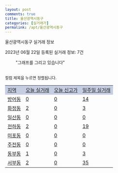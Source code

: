 ```yaml
---
layout: post
comments: true
title: 울산광역시동구
categories: [실거래가]
permalink: /apt/울산광역시동구
---
```


울산광역시동구 실거래 정보

2023년 06월 22일 등록된 실거래 정보: 7건

<!--<script async src="https://pagead2.googlesyndication.com/pagead/js/adsbygoogle.js?client=ca-pub-3485438051770037"
 crossorigin="anonymous"></script>-->

<script type="text/javascript">
  google.charts.load('current', {'packages':['corechart']});
  google.charts.setOnLoadCallback(drawChart);

  function drawChart() {
    var data = google.visualization.arrayToDataTable([['거래일', '매매', '전월세', '전매'], ['21-01', 4, 4, 1], ['21-02', 0, 2, 0], ['21-03', 0, 1, 0], ['21-04', 0, 1, 0], ['21-05', 11, 0, 0], ['21-06', 133, 45, 7], ['21-07', 351, 178, 33], ['21-08', 209, 140, 18], ['21-09', 167, 84, 15], ['21-10', 221, 136, 9], ['21-11', 119, 115, 13], ['21-12', 120, 146, 13], ['22-01', 89, 130, 13], ['22-02', 113, 128, 10], ['22-03', 147, 134, 21], ['22-04', 224, 160, 17], ['22-05', 178, 140, 21], ['22-06', 100, 116, 15], ['22-07', 77, 167, 10], ['22-08', 61, 107, 16], ['22-09', 58, 104, 32], ['22-10', 71, 134, 47], ['22-11', 57, 120, 43], ['22-12', 51, 105, 55], ['23-01', 65, 136, 75], ['23-02', 97, 138, 123], ['23-03', 95, 121, 93], ['23-04', 137, 148, 96], ['23-05', 168, 158, 115], ['23-06', 70, 64, 56]]);

    var options = {
      title: '최근 1년간 유형별 거래량 추이',
      legend: { position: 'bottom' }
    };

    setTimeout(function() {
        var chart = new google.visualization.LineChart(document.getElementById('columnchart_material'));
        chart.draw(data, (options));
        document.getElementById('loading').style.display = 'none';
        var dayLabel = (new Date()).getDay();
        if (dayLabel < 2) {
            sorttable.innerSortFunction.apply(document.getElementById('week'), []);
            sorttable.innerSortFunction.apply(document.getElementById('week'), []);        
        }
        else {
            sorttable.innerSortFunction.apply(document.getElementById('today'), []);
            sorttable.innerSortFunction.apply(document.getElementById('today'), []);
        }
    }, 200);

  }
</script>

<div id="loading" style="z-index:20; display: block; margin-left: 35px">"그래프를 그리고 있습니다"</div>
<div id="columnchart_material" style="width: 95%; margin-left: -35px; display: block"></div>
<!--<div style="width: 95%; margin-left: -35px; display: block">
      <script async src="https://pagead2.googlesyndication.com/pagead/js/adsbygoogle.js?client=ca-pub-3485438051770037"
          crossorigin="anonymous"></script>
      <ins class="adsbygoogle"
          style="display:block"
          data-ad-format="fluid"
          data-ad-layout-key="-fb+5w+4e-db+86"
          data-ad-client="ca-pub-3485438051770037"
          data-ad-slot="1827090281"></ins>
      <script>
          (adsbygoogle = window.adsbygoogle || []).push({});
      </script>
</div>-->
<br>

<font size='small' style='font-size: small;'>컬럼 제목을 누르면 정렬됩니다.</font>
<table class="sortable">
  <tr style='background-color: rgba(114, 132, 186,0.4);'>
    <td id="region"><a href="#">지역</a></td>
    <td id="today"><a href="#">오늘 실거래</a></td>
    <td id="today_new"><a href="#">오늘 신고가</a></td>
    <td id="week"><a href="#">일주일 실거래</a></td>
  </tr>

  
  <tr class="item">
    <td><a href="울산광역시동구방어동">방어동</a></td>
    <td><a href="울산광역시동구방어동">0</a></td>
    <td><a href="울산광역시동구방어동">0</a></td>
    <td><a href="울산광역시동구방어동">14</a></td>
  </tr>
    

  <tr class="item">
    <td><a href="울산광역시동구화정동">화정동</a></td>
    <td><a href="울산광역시동구화정동">2</a></td>
    <td><a href="울산광역시동구화정동">0</a></td>
    <td><a href="울산광역시동구화정동">3</a></td>
  </tr>
    

  <tr class="item">
    <td><a href="울산광역시동구일산동">일산동</a></td>
    <td><a href="울산광역시동구일산동">0</a></td>
    <td><a href="울산광역시동구일산동">0</a></td>
    <td><a href="울산광역시동구일산동">0</a></td>
  </tr>
    

  <tr class="item">
    <td><a href="울산광역시동구전하동">전하동</a></td>
    <td><a href="울산광역시동구전하동">2</a></td>
    <td><a href="울산광역시동구전하동">0</a></td>
    <td><a href="울산광역시동구전하동">19</a></td>
  </tr>
    

  <tr class="item">
    <td><a href="울산광역시동구미포동">미포동</a></td>
    <td><a href="울산광역시동구미포동">0</a></td>
    <td><a href="울산광역시동구미포동">0</a></td>
    <td><a href="울산광역시동구미포동">0</a></td>
  </tr>
    

  <tr class="item">
    <td><a href="울산광역시동구주전동">주전동</a></td>
    <td><a href="울산광역시동구주전동">0</a></td>
    <td><a href="울산광역시동구주전동">0</a></td>
    <td><a href="울산광역시동구주전동">0</a></td>
  </tr>
    

  <tr class="item">
    <td><a href="울산광역시동구동부동">동부동</a></td>
    <td><a href="울산광역시동구동부동">1</a></td>
    <td><a href="울산광역시동구동부동">0</a></td>
    <td><a href="울산광역시동구동부동">3</a></td>
  </tr>
    

  <tr class="item">
    <td><a href="울산광역시동구서부동">서부동</a></td>
    <td><a href="울산광역시동구서부동">2</a></td>
    <td><a href="울산광역시동구서부동">0</a></td>
    <td><a href="울산광역시동구서부동">35</a></td>
  </tr>
    


</table>


    